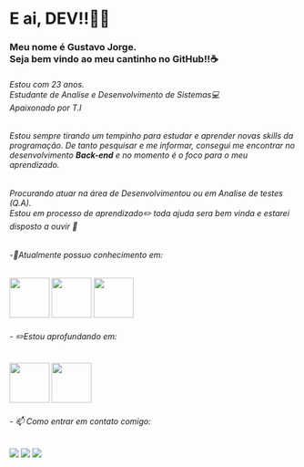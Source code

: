 # E ai, DEV!!👋🏽
### Meu nome é Gustavo Jorge. <br/>Seja bem vindo ao meu cantinho no GitHub!!:coffee:
###### Estou com 23 anos. <br/> Estudante de Analise e Desenvolvimento de Sistemas💻<br/> Apaixonado por T.I  
###### Estou sempre tirando um tempinho para estudar e aprender novas skills da programação. De tanto pesquisar e me informar, consegui me encontrar no desenvolvimento **Back-end** e no momento é o foco para o meu aprendizado. 
###### Procurando atuar na área de Desenvolvimentou ou em Analise de testes (Q.A). <br/> Estou em processo de aprendizado✏️ toda ajuda sera bem vinda e estarei disposto a ouvir 🤗

###### -🌱Atualmente possuo conhecimento em: 
<img src="https://cdn.jsdelivr.net/gh/devicons/devicon/icons/java/java-original.svg" width="70" height="70"/> <img src="https://img2.gratispng.com/20171217/033/letter-c-png-5a36954d474e54.1991877715135266052921.jpg" width="70" height="70"/> <img src="https://cdn-icons-png.flaticon.com/512/25/25231.png" width="70" height="70"/> 


###### - ✏️Estou aprofundando em:
<img src="https://cdn.jsdelivr.net/gh/devicons/devicon/icons/java/java-original.svg" width="70" height="70"/> <img src="https://w7.pngwing.com/pngs/1016/373/png-transparent-microsoft-sql-server-computer-icons-sql-server-express-others.png" width="70" height="70"/> 

###### - 📫 Como entrar em contato comigo:

<div>
<a href="https://www.instagram.com/gustavo.jorgge/" target="_blank"><img src="https://img.shields.io/badge/-Instagram-%23E4405F?style=for-the-badge&logo=instagram&logoColor=white" target="_blank"></a>
<a href="https://www.linkedin.com/in/gustavojorgge/" target="_blank"><img src="https://img.shields.io/badge/-LinkedIn-%230077B5?style=for-the-badge&logo=linkedin&logoColor=white" target="_blank"></a>
<a href = "gustavo.jorge1207@gmail.com"><img src="https://img.shields.io/badge/Gmail-D14836?style=for-the-badge&logo=gmail&logoColor=white" target="_blank"></a>
<div>
